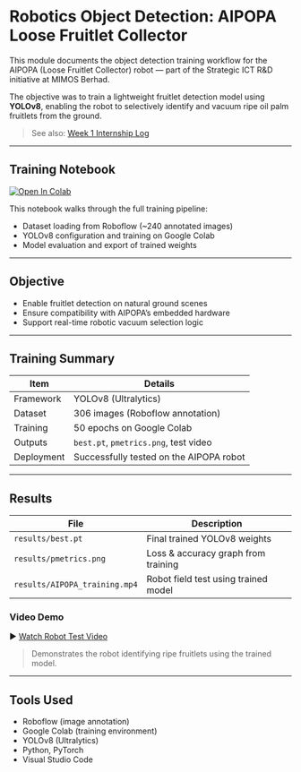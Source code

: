 # Robotics Object Detection: AIPOPA Loose Fruitlet Collector

This module documents the object detection training workflow for the AIPOPA (Loose Fruitlet Collector) robot — part of the Strategic ICT R&D initiative at MIMOS Berhad.

The objective was to train a lightweight fruitlet detection model using **YOLOv8**, enabling the robot to selectively identify and vacuum ripe oil palm fruitlets from the ground.

> See also: [Week 1 Internship Log](../Logs/Week1.md)

---

## Training Notebook

[![Open In Colab](https://colab.research.google.com/assets/colab-badge.svg)](https://github.com/EngkuAuni/MIMOS-GenAi/blob/main/Robotics_ObjDetection/LFC_Training.ipynb)

This notebook walks through the full training pipeline:
- Dataset loading from Roboflow (~240 annotated images)
- YOLOv8 configuration and training on Google Colab
- Model evaluation and export of trained weights

---

## Objective

- Enable fruitlet detection on natural ground scenes
- Ensure compatibility with AIPOPA’s embedded hardware
- Support real-time robotic vacuum selection logic

---

## Training Summary

| Item | Details |
|------|---------|
| Framework | YOLOv8 (Ultralytics) |
| Dataset | 306 images (Roboflow annotation) |
| Training | 50 epochs on Google Colab |
| Outputs | `best.pt`, `pmetrics.png`, test video |
| Deployment | Successfully tested on the AIPOPA robot |

---

## Results

| File | Description |
|------|-------------|
| `results/best.pt` | Final trained YOLOv8 weights |
| `results/pmetrics.png` | Loss & accuracy graph from training |
| `results/AIPOPA_training.mp4` | Robot field test using trained model |

### Video Demo

▶️ [Watch Robot Test Video](./results/AIPOPA_Training.mp4)

> Demonstrates the robot identifying ripe fruitlets using the trained model.

---

## Tools Used

- Roboflow (image annotation)
- Google Colab (training environment)
- YOLOv8 (Ultralytics)
- Python, PyTorch
- Visual Studio Code